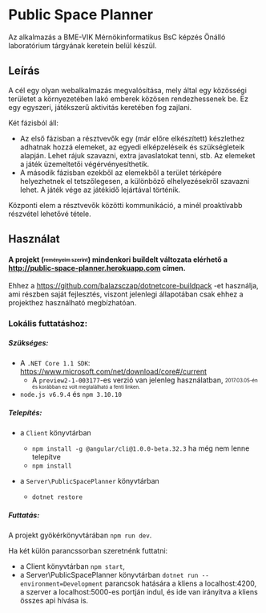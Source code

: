 # Public Space Planner

Az alkalmazás a BME-VIK Mérnökinformatikus BsC képzés Önálló laboratórium tárgyának keretein belül készül.

## Leírás

A cél egy olyan webalkalmazás megvalósítása, mely által egy közösségi területet a környezetében lakó emberek közösen rendezhessenek be. 
Ez egy egyszeri, játékszerű aktivitás keretében fog zajlani.

Két fázisból áll:
  
* Az első fázisban a résztvevők egy (már előre elkészített) készlethez adhatnak hozzá elemeket,
az egyedi elképzeléseik és szükségleteik alapján. Lehet rájuk szavazni, extra javaslatokat tenni, stb.
Az elemeket a játék üzemeltetői végérvényesíthetik.
* A második fázisban ezekből az elemekből a terület térképére helyezhetnek el tetszőlegesen, 
a különböző elhelyezésekről szavazni lehet. A játék vége az játékidő lejártával történik.

Központi elem a résztvevők közötti kommunikáció, a minél proaktívabb részvétel lehetővé tétele.

## Használat

#### A projekt (<sub><sup>reményeim szerint</sup></sub>) mindenkori buildelt változata elérhető a http://public-space-planner.herokuapp.com címen.

Ehhez a https://github.com/balazsczap/dotnetcore-buildpack -et használja, ami részben saját fejlesztés, viszont jelenlegi állapotában
csak ehhez a projekthez használható megbízhatóan.

### Lokális futtatáshoz:

##### Szükséges:
* A `.NET Core 1.1 SDK`: https://www.microsoft.com/net/download/core#/current 
  * A `preview2-1-003177`-es verzió van jelenleg használatban, 
  <sub><sup>2017.03.05-én és korábban ez volt megtalálható a fenti linken.</sup></sub>
* `node.js v6.9.4` és `npm 3.10.10`

##### Telepítés: 
* a `Client` könyvtárban
  * `npm install -g @angular/cli@1.0.0-beta.32.3` ha még nem lenne telepítve
  * `npm install`

* a `Server\PublicSpacePlanner` könyvtárban
  * `dotnet restore`

##### Futtatás:

A projekt gyökérkönyvtárában `npm run dev`.

Ha két külön parancssorban szeretnénk futtatni:
* a Client könyvtárban `npm start`,
* a Server\PublicSpacePlanner könyvtárban `dotnet run --environment=Development`
parancsok hatására a kliens a localhost:4200, a szerver a localhost:5000-es portján indul, és ide van irányítva a kliens összes api hívása is.

